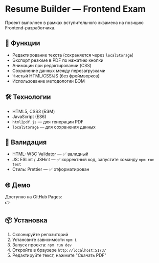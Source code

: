# Resume Builder — Frontend Exam

Проект выполнен в рамках вступительного экзамена на позицию Frontend-разработчика.

## 🚀 Функции
- Редактирование текста (сохраняется через `localStorage`)
- Экспорт резюме в PDF по нажатию кнопки
- Анимации при редактировании (CSS)
- Сохранение данных между перезагрузками
- Чистый HTML/CSS/JS (без фреймворков)
- Использование методологии БЭМ

## 🛠 Технологии
- HTML5, CSS3 (БЭМ)
- JavaScript (ES6)
- `html2pdf.js` — для генерации PDF
- `localStorage` — для сохранения данных

## 📐 Валидация
- HTML: [W3C Validator](https://validator.w3.org) — ✅ валидный
- JS: ESLint / JSHint — ✅ корректный код,  запустите команду `npm run test`
- Стиль: Prettier — ✅ отформатирован

## 🌐 Демо
Доступно на GitHub Pages:  
👉 []()

## 📦 Установка
1. Склонируйте репозиторий
2. Установите зависимости `npm i`
3. Запуск проекта: `npm run dev`
4. Откройте в браузере `http://localhost:5173/`
5. Редактируйте текст, нажмите "Скачать PDF"
